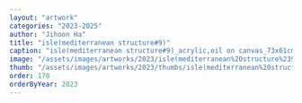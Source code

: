 ```yaml
---
layout: "artwork"
categories: "2023-2025"
author: "Jihoon Ha"
title: "isle(mediterranean structure#9)"
caption: "isle(mediterranean structure#9)_acrylic,oil on canvas_73x61cm_2023"
image: "/assets/images/artworks/2023/isle(mediterranean%20structure%239)%20acrylic%2Coil%20on%20canvas%2073x61cm%202023.jpg"
thumb: "/assets/images/artworks/2023/thumbs/isle(mediterranean%20structure%239)%20acrylic%2Coil%20on%20canvas%2073x61cm%202023.jpg"
order: 170
orderByYear: 2023
---
```


